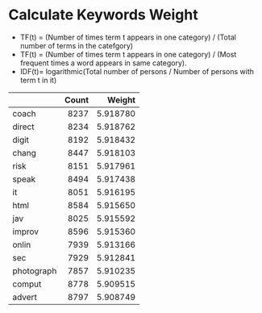 # Calculate Keywords Weight

- TF(t) = (Number of times term t appears in one category) / (Total number of terms in the catefgory)
- TF(t) = (Number of times term t appears in one category) / (Most frequent times a word appears in same category).
- IDF(t)= logarithmic(Total number of persons / Number of persons with term t in it)

| | Count | Weight |  
| :--- | ---: | ---: |
| coach |8237 | 5.918780 |
| direct | 8234 | 5.918762 |
| digit | 8192 | 5.918432 |
| chang | 8447 | 5.918103 |
| risk | 8151 | 5.917961 |
| speak | 8494 | 5.917438 |
| it | 8051 | 5.916195 |
| html | 8584 | 5.915650 |
| jav | 8025 | 5.915592 |
| improv | 8596 | 5.915360 |
| onlin | 7939 | 5.913166 |
| sec | 7929 | 5.912841 |
| photograph | 7857 | 5.910235 |
| comput | 8778 | 5.909515 |
| advert | 8797 | 5.908749 |
